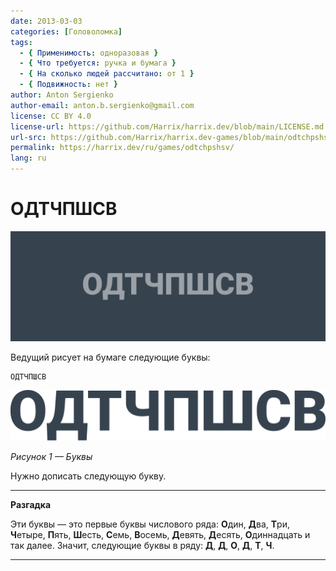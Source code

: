```yaml
---
date: 2013-03-03
categories: [Головоломка]
tags:
  - { Применимость: одноразовая }
  - { Что требуется: ручка и бумага }
  - { На сколько людей рассчитано: от 1 }
  - { Подвижность: нет }
author: Anton Sergienko
author-email: anton.b.sergienko@gmail.com
license: CC BY 4.0
license-url: https://github.com/Harrix/harrix.dev/blob/main/LICENSE.md
url-src: https://github.com/Harrix/harrix.dev-games/blob/main/odtchpshsv/odtchpshsv.md
permalink: https://harrix.dev/ru/games/odtchpshsv/
lang: ru
---
```


# ОДТЧПШСВ

![Featured image](featured-image.svg)

Ведущий рисует на бумаге следующие буквы:

```text
ОДТЧПШСВ
```

![Буквы](img/problem.svg)

_Рисунок 1 — Буквы_

Нужно дописать следующую букву.

---

**Разгадка** <!-- !details -->

Эти буквы — это первые буквы числового ряда: **О**дин, **Д**ва, **Т**ри, **Ч**етыре, **П**ять, **Ш**есть, **С**емь, **В**осемь, **Д**евять, **Д**есять, **О**диннадцать и так далее. Значит, следующие буквы в ряду: **Д**, **Д**, **О**, **Д**, **Т**, **Ч**.

---
